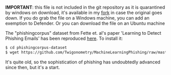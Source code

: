 **IMPORTANT**: this file is not included in the git repository as it is quarantined by windows on download, it's available in my [fork](https://github.com/Twigonometry/MachineLearningPhishing) in case the original goes down. If you do grab the file on a Windows machine, you can add an exemption to Defender. Or you can download the file on an Ubuntu machine

The "phishingcorpus" dataset from Fette et. al's paper 'Learning to Detect Phishing Emails' has been reproduced [here](https://github.com/diegoocampoh/MachineLearningPhishing/blob/master/code/resources/emails-phishing.mbox). To install it:

```bash
$ cd phishingcorpus-dataset
$ wget https://github.com/Twigonometry/MachineLearningPhishing/raw/master/code/resources/emails-phishing.mbox -O emails-phishing.mbox
```

It's quite old, so the sophistication of phishing has undoubtedly advanced since then, but it's a start.
